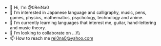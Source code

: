 - 👋 Hi, I’m @0ReiNa0
- 👀 I’m interested in Japanese language and calligraphy, music, pens, games, physics, mathematics, psychology, technology and anime. 
- 🌱 I’m currently learning languages that interest me, guitar, hand-lettering and music theory.
- 💞️ I’m looking to collaborate on ...\\\\\
- 📫 How to reach me rei0na0@yahoo.com

<!---
0ReiNa0/0ReiNa0 is a ✨ special ✨ repository because its `README.md` (this file) appears on your GitHub profile.
You can click the Preview link to take a look at your changes.
--->
